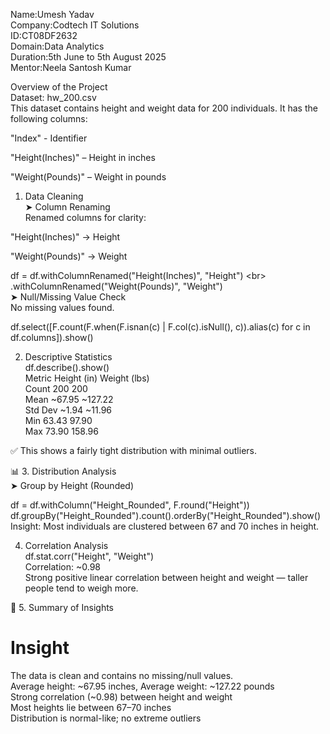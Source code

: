 Name:Umesh Yadav<br>
Company:Codtech IT Solutions<br>
ID:CT08DF2632<br>
Domain:Data Analytics<br>
Duration:5th June to 5th August 2025<br>
Mentor:Neela Santosh Kumar<br>

Overview of the Project<br>
Dataset: hw_200.csv<br>
This dataset contains height and weight data for 200 individuals. It has the following columns:<br>

"Index" - Identifier<br>

"Height(Inches)" – Height in inches<br>

"Weight(Pounds)" – Weight in pounds<br>
1. Data Cleaning<br>
➤ Column Renaming<br>
Renamed columns for clarity:<br>

"Height(Inches)" → Height<br>

"Weight(Pounds)" → Weight<br>

df = df.withColumnRenamed("Height(Inches)", "Height") \<br>
       .withColumnRenamed("Weight(Pounds)", "Weight")<br>
➤ Null/Missing Value Check<br>
No missing values found.<br>

df.select([F.count(F.when(F.isnan(c) | F.col(c).isNull(), c)).alias(c) for c in df.columns]).show()<br>

2. Descriptive Statistics<br>
df.describe().show()<br>
Metric	Height (in)	Weight (lbs)<br>
Count	200	200<br>
Mean	~67.95	~127.22<br>
Std Dev	~1.94	~11.96<br>
Min	63.43	97.90<br>
Max	73.90	158.96<br>

✅ This shows a fairly tight distribution with minimal outliers.<br>

📊 3. Distribution Analysis<br>
➤ Group by Height (Rounded)<br>

df = df.withColumn("Height_Rounded", F.round("Height"))<br>
df.groupBy("Height_Rounded").count().orderBy("Height_Rounded").show()<br>
Insight: Most individuals are clustered between 67 and 70 inches in height.<br>

4. Correlation Analysis<br>
df.stat.corr("Height", "Weight")<br>
Correlation: ~0.98<br>
Strong positive linear correlation between height and weight — taller people tend to weigh more.<br>

📄 5. Summary of Insights<br>
#	Insight<br>
The data is clean and contains no missing/null values.<br>
Average height: ~67.95 inches, Average weight: ~127.22 pounds<br>
Strong correlation (~0.98) between height and weight<br>
Most heights lie between 67–70 inches<br>
Distribution is normal-like; no extreme outliers<br>
